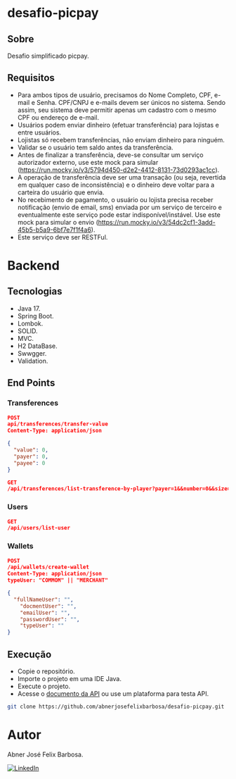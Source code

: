 # desafio-picpay

## Sobre

Desafio simplificado picpay.

## Requisitos

- Para ambos tipos de usuário, precisamos do Nome Completo, CPF, e-mail e Senha. CPF/CNPJ e e-mails devem ser únicos no sistema. Sendo assim, seu sistema deve permitir apenas um cadastro com o mesmo CPF ou endereço de e-mail.
- Usuários podem enviar dinheiro (efetuar transferência) para lojistas e entre usuários.
- Lojistas só recebem transferências, não enviam dinheiro para ninguém.
- Validar se o usuário tem saldo antes da transferência.
- Antes de finalizar a transferência, deve-se consultar um serviço autorizador externo, use este mock para simular (https://run.mocky.io/v3/5794d450-d2e2-4412-8131-73d0293ac1cc).
- A operação de transferência deve ser uma transação (ou seja, revertida em qualquer caso de inconsistência) e o dinheiro deve voltar para a carteira do usuário que envia.
- No recebimento de pagamento, o usuário ou lojista precisa receber notificação (envio de email, sms) enviada por um serviço de terceiro e eventualmente este serviço pode estar indisponível/instável. Use este mock para simular o envio (https://run.mocky.io/v3/54dc2cf1-3add-45b5-b5a9-6bf7e7f1f4a6).
- Este serviço deve ser RESTFul.

# Backend

## Tecnologias

- Java 17.
- Spring Boot.
- Lombok.
- SOLID.
- MVC.
- H2 DataBase.
- Swwgger.
- Validation.

## End Points

### Transferences

```JSON
POST
api/transferences/transfer-value
Content-Type: application/json

{
  "value": 0,
  "payer": 0,
  "payee": 0
}

GET
/api/transferences/list-transference-by-player?payer=1&&number=0&&size=5
```
### Users

```JSON
GET
/api/users/list-user
```

### Wallets

```JSON
POST
/api/wallets/create-wallet
Content-Type: application/json
typeUser: "COMMOM" || "MERCHANT"

{
  "fullNameUser": "",
	"docmentUser": "",
	"emailUser": "",
	"passwordUser": "",
	"typeUser": ""
}
```

## Execução

- Copie o repositório.
- Importe o projeto em uma IDE Java.
- Execute o projeto.
- Acesse o [documento da API](http://localhost:8080/swagger-ui/index.html) ou use um plataforma para testa API.

```bash
git clone https://github.com/abnerjosefelixbarbosa/desafio-picpay.git
```

# Autor

Abner José Felix Barbosa.

[![LinkedIn](https://img.shields.io/badge/LinkedIn-0077B5?style=for-the-badge&logo=linkedin&logoColor=white)](https://www.linkedin.com/in/abner-jose-feliz-barbosa/)

